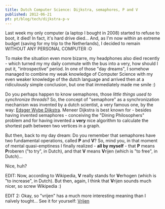 ```yaml
---
title: Dutch Computer Science: Dijkstra, semaphores, P and V
published: 2012-06-21
pt: pt/blog/tech/dijkstra-p-v
---
```


Last week my only computer (a laptop I bought in 2008) started to refuse to boot, it died! 
In fact, it's hard drive died... 
And, as I'm now within an extreme budget (saving for my trip to the Netherlands), I decided to remain WITHOUT ANY PERSONAL COMPUTER :O

To make the situation even more bizarre, my headphones also died
recently - which turned my my daily commute with the bus into a very, how should I put it, "introspective" period. 
In one of those "day dreams", I somehow managed to combine my weak knowledge of Computer Science with my even weaker knowledge of the dutch language and arrived then at a ridiculously simple conclusion, but one that immediately made me smile :)

Do you perhaps happen to know semaphores, those _little things used to synchronize threads_? 
So, the concept of "semaphore" as a synchronization mechanism was invented by a dutch scientist,
a very famous one, by the way: [Edsger Wybe Dijkstra][1]. 
Meneer Dijkstra is best known for - besides having invented semaphores - conceiving the "Dining Philosophers" problem and for having invented a **very** nice algorithm to calculate the shortest path between two vertices in a graph.

But then, back to my day dream: Do you remember that semaphores have two fundamental operations, called **P** and **V**? 
So, mind you, in that moment of mental quasi-emptiness I finally realized - **all by myself** - that **P** means **P**roberen ("to try", in Dutch), and that **V** means **V**rijen (which is "to free", in Dutch)...

Nice, huh?

EDIT: Now, according to Wikipedia, **V** really stands for **V**erhogen (which is "to increase", in Dutch). 
But then, again, I think that **V**rijen sounds much nicer, so screw Wikipedia :)

EDIT 2: Okay, so "vrijen" has a much more interesting meaning than I naïvely tought... 
See it for yourself: [Vrijen][2]

[1]: <http://en.wikipedia.org/wiki/Edsger_W._Dijkstra>
[2]: <http://nl.wikipedia.org/wiki/Vrijen>

